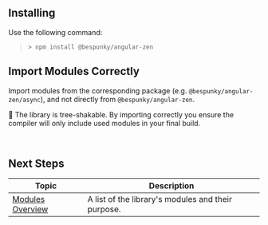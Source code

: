 ## Installing
Use the following command:

> `> npm install @bespunky/angular-zen`

## Import Modules Correctly
Import modules from the corresponding package (e.g. `@bespunky/angular-zen/async`), and not directly from `@bespunky/angular-zen`.

🌳 The library is tree-shakable. By importing correctly you ensure the compiler will only include used modules in your final build.

<br/>

## Next Steps

| Topic              | Description                                            |
|--------------------|--------------------------------------------------------|
| [Modules Overview](Modules-Overview.html) | A list of the library's modules and their purpose. |